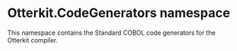 # Otterkit.CodeGenerators namespace

This namespace contains the Standard COBOL code generators 
for the Otterkit compiler.

